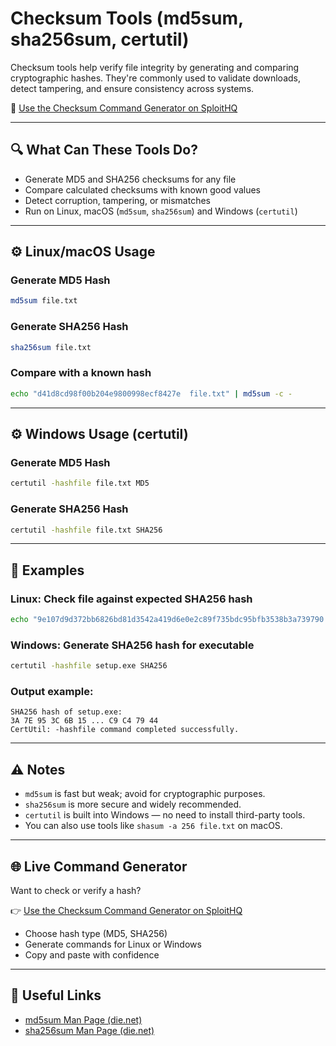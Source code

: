 # Checksum Tools (md5sum, sha256sum, certutil)

Checksum tools help verify file integrity by generating and comparing cryptographic hashes. They're commonly used to validate downloads, detect tampering, and ensure consistency across systems.

🔗 [Use the Checksum Command Generator on SploitHQ](https://sploithq.com/checksum)

---

## 🔍 What Can These Tools Do?

- Generate MD5 and SHA256 checksums for any file
- Compare calculated checksums with known good values
- Detect corruption, tampering, or mismatches
- Run on Linux, macOS (`md5sum`, `sha256sum`) and Windows (`certutil`)

---

## ⚙️ Linux/macOS Usage

### Generate MD5 Hash
```bash
md5sum file.txt
```

### Generate SHA256 Hash
```bash
sha256sum file.txt
```

### Compare with a known hash
```bash
echo "d41d8cd98f00b204e9800998ecf8427e  file.txt" | md5sum -c -
```

---

## ⚙️ Windows Usage (certutil)

### Generate MD5 Hash
```cmd
certutil -hashfile file.txt MD5
```

### Generate SHA256 Hash
```cmd
certutil -hashfile file.txt SHA256
```

---

## 🧪 Examples

### Linux: Check file against expected SHA256 hash
```bash
echo "9e107d9d372bb6826bd81d3542a419d6e0e2c89f735bdc95bfb3538b3a739790  file.iso" | sha256sum -c -
```

### Windows: Generate SHA256 hash for executable
```cmd
certutil -hashfile setup.exe SHA256
```

### Output example:
```
SHA256 hash of setup.exe:
3A 7E 95 3C 6B 15 ... C9 C4 79 44
CertUtil: -hashfile command completed successfully.
```

---

## ⚠️ Notes

- `md5sum` is fast but weak; avoid for cryptographic purposes.
- `sha256sum` is more secure and widely recommended.
- `certutil` is built into Windows — no need to install third-party tools.
- You can also use tools like `shasum -a 256 file.txt` on macOS.

---

## 🌐 Live Command Generator

Want to check or verify a hash?

👉 [Use the Checksum Command Generator on SploitHQ](https://sploithq.com/checksum)

- Choose hash type (MD5, SHA256)
- Generate commands for Linux or Windows
- Copy and paste with confidence

---

## 🔗 Useful Links

- [md5sum Man Page (die.net)](https://linux.die.net/man/1/md5sum)
- [sha256sum Man Page (die.net)](https://linux.die.net/man/1/sha256su)
